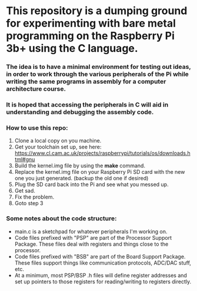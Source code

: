 # This repository is a dumping ground for experimenting with bare metal programming on the Raspberry Pi 3b+ using the C language.

### The idea is to have a minimal environment for testing out ideas, in order to work through the various peripherals of the Pi while writing the same programs in assembly for a computer architecture course.

### It is hoped that accessing the peripherals in C will aid in understanding and debugging the assembly code.

### How to use this repo:

1. Clone a local copy on you machine.
2. Get your toolchain set up, see here: https://www.cl.cam.ac.uk/projects/raspberrypi/tutorials/os/downloads.html#gnu
3. Build the kernel.img file by using the **make** command.
4. Replace the kernel.img file on your Raspberry Pi SD card with the new one you just generated. (backup the old one if desired)
5. Plug the SD card back into the Pi and see what you messed up.
6. Get sad.
7. Fix the problem.
8. Goto step 3

### Some notes about the code structure:
- main.c is a sketchpad for whatever peripherals I'm working on.
- Code files prefixed with "PSP" are part of the Processor Support Package. These files deal with registers and things close to the processor.
- Code files prefixed with "BSB" are part of the Board Support Package. These files support things like communication protocols, ADC/DAC stuff, etc.
- At a minimum, most PSP/BSP .h files will define register addresses and set up pointers to those registers for reading/writing to registers directly.
